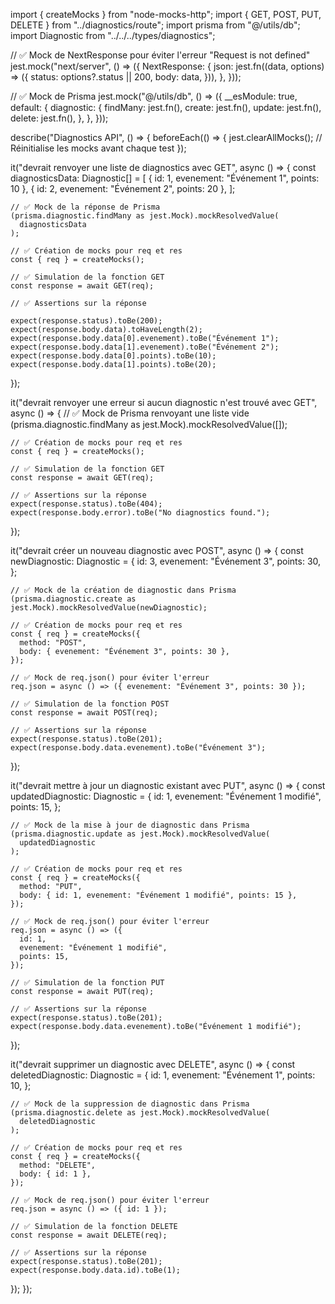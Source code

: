 import { createMocks } from "node-mocks-http";
import { GET, POST, PUT, DELETE } from "../diagnostics/route";
import prisma from "@/utils/db";
import Diagnostic from "../../../types/diagnostics";

// ✅ Mock de NextResponse pour éviter l'erreur "Request is not defined"
jest.mock("next/server", () => ({
  NextResponse: {
    json: jest.fn((data, options) => ({
      status: options?.status || 200,
      body: data,
    })),
  },
}));

// ✅ Mock de Prisma
jest.mock("@/utils/db", () => ({
  __esModule: true,
  default: {
    diagnostic: {
      findMany: jest.fn(),
      create: jest.fn(),
      update: jest.fn(),
      delete: jest.fn(),
    },
  },
}));

describe("Diagnostics API", () => {
  beforeEach(() => {
    jest.clearAllMocks(); // Réinitialise les mocks avant chaque test
  });

  it("devrait renvoyer une liste de diagnostics avec GET", async () => {
    const diagnosticsData: Diagnostic[] = [
      { id: 1, evenement: "Événement 1", points: 10 },
      { id: 2, evenement: "Événement 2", points: 20 },
    ];

    // ✅ Mock de la réponse de Prisma
    (prisma.diagnostic.findMany as jest.Mock).mockResolvedValue(
      diagnosticsData
    );

    // ✅ Création de mocks pour req et res
    const { req } = createMocks();

    // ✅ Simulation de la fonction GET
    const response = await GET(req);

    // ✅ Assertions sur la réponse

    expect(response.status).toBe(200);
    expect(response.body.data).toHaveLength(2);
    expect(response.body.data[0].evenement).toBe("Événement 1");
    expect(response.body.data[1].evenement).toBe("Événement 2");
    expect(response.body.data[0].points).toBe(10);
    expect(response.body.data[1].points).toBe(20);
  });

  it("devrait renvoyer une erreur si aucun diagnostic n'est trouvé avec GET", async () => {
    // ✅ Mock de Prisma renvoyant une liste vide
    (prisma.diagnostic.findMany as jest.Mock).mockResolvedValue([]);

    // ✅ Création de mocks pour req et res
    const { req } = createMocks();

    // ✅ Simulation de la fonction GET
    const response = await GET(req);

    // ✅ Assertions sur la réponse
    expect(response.status).toBe(404);
    expect(response.body.error).toBe("No diagnostics found.");
  });

  it("devrait créer un nouveau diagnostic avec POST", async () => {
    const newDiagnostic: Diagnostic = {
      id: 3,
      evenement: "Événement 3",
      points: 30,
    };

    // ✅ Mock de la création de diagnostic dans Prisma
    (prisma.diagnostic.create as jest.Mock).mockResolvedValue(newDiagnostic);

    // ✅ Création de mocks pour req et res
    const { req } = createMocks({
      method: "POST",
      body: { evenement: "Événement 3", points: 30 },
    });

    // ✅ Mock de req.json() pour éviter l'erreur
    req.json = async () => ({ evenement: "Événement 3", points: 30 });

    // ✅ Simulation de la fonction POST
    const response = await POST(req);

    // ✅ Assertions sur la réponse
    expect(response.status).toBe(201);
    expect(response.body.data.evenement).toBe("Événement 3");
  });

  it("devrait mettre à jour un diagnostic existant avec PUT", async () => {
    const updatedDiagnostic: Diagnostic = {
      id: 1,
      evenement: "Événement 1 modifié",
      points: 15,
    };

    // ✅ Mock de la mise à jour de diagnostic dans Prisma
    (prisma.diagnostic.update as jest.Mock).mockResolvedValue(
      updatedDiagnostic
    );

    // ✅ Création de mocks pour req et res
    const { req } = createMocks({
      method: "PUT",
      body: { id: 1, evenement: "Événement 1 modifié", points: 15 },
    });

    // ✅ Mock de req.json() pour éviter l'erreur
    req.json = async () => ({
      id: 1,
      evenement: "Événement 1 modifié",
      points: 15,
    });

    // ✅ Simulation de la fonction PUT
    const response = await PUT(req);

    // ✅ Assertions sur la réponse
    expect(response.status).toBe(201);
    expect(response.body.data.evenement).toBe("Événement 1 modifié");
  });

  it("devrait supprimer un diagnostic avec DELETE", async () => {
    const deletedDiagnostic: Diagnostic = {
      id: 1,
      evenement: "Événement 1",
      points: 10,
    };

    // ✅ Mock de la suppression de diagnostic dans Prisma
    (prisma.diagnostic.delete as jest.Mock).mockResolvedValue(
      deletedDiagnostic
    );

    // ✅ Création de mocks pour req et res
    const { req } = createMocks({
      method: "DELETE",
      body: { id: 1 },
    });

    // ✅ Mock de req.json() pour éviter l'erreur
    req.json = async () => ({ id: 1 });

    // ✅ Simulation de la fonction DELETE
    const response = await DELETE(req);

    // ✅ Assertions sur la réponse
    expect(response.status).toBe(201);
    expect(response.body.data.id).toBe(1);
  });
});
